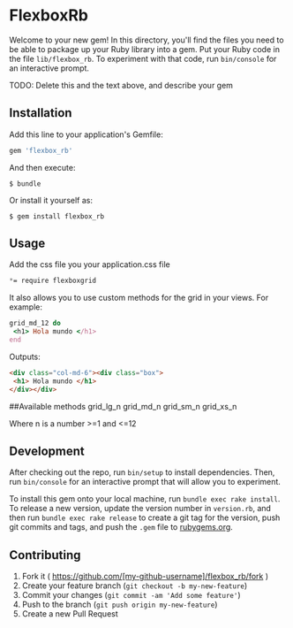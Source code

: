 # FlexboxRb

Welcome to your new gem! In this directory, you'll find the files you need to be able to package up your Ruby library into a gem. Put your Ruby code in the file `lib/flexbox_rb`. To experiment with that code, run `bin/console` for an interactive prompt.

TODO: Delete this and the text above, and describe your gem

## Installation

Add this line to your application's Gemfile:

```ruby
gem 'flexbox_rb'
```

And then execute:

    $ bundle

Or install it yourself as:

    $ gem install flexbox_rb

## Usage

Add the css file you your application.css file
```css
*= require flexboxgrid
```

It also allows you to use custom methods for the grid in your views. For example:

```ruby
grid_md_12 do
 <h1> Hola mundo </h1>
end
```

Outputs:
```html
<div class="col-md-6"><div class="box">
 <h1> Hola mundo </h1>
</div></div>
```

##Available methods
grid_lg_n
grid_md_n
grid_sm_n
grid_xs_n

Where n is a number >=1 and <=12

## Development

After checking out the repo, run `bin/setup` to install dependencies. Then, run `bin/console` for an interactive prompt that will allow you to experiment.

To install this gem onto your local machine, run `bundle exec rake install`. To release a new version, update the version number in `version.rb`, and then run `bundle exec rake release` to create a git tag for the version, push git commits and tags, and push the `.gem` file to [rubygems.org](https://rubygems.org).

## Contributing

1. Fork it ( https://github.com/[my-github-username]/flexbox_rb/fork )
2. Create your feature branch (`git checkout -b my-new-feature`)
3. Commit your changes (`git commit -am 'Add some feature'`)
4. Push to the branch (`git push origin my-new-feature`)
5. Create a new Pull Request
